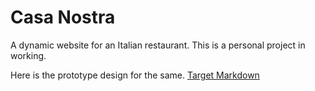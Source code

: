 # Casa Nostra
A dynamic website for an Italian restaurant. This is a personal project in working. 

Here is the prototype design for the same. [Target Markdown](https://preview.themeforest.net/item/savory-a-beautiful-restaurant-wordpress-theme/full_screen_preview/18360134?_ga=2.2552176.1598808151.1697681232-1283691593.1697681232)
